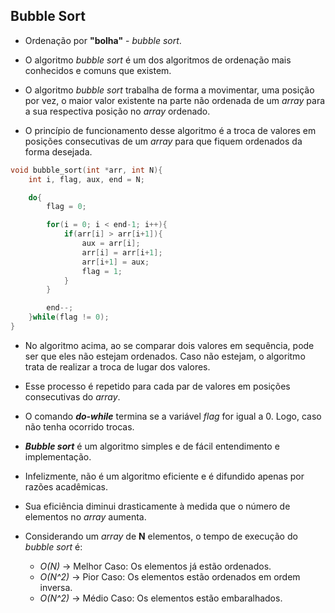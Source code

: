 ## Bubble Sort

* Ordenação por **"bolha"** - _bubble sort_.

* O algoritmo _bubble sort_ é um dos algoritmos de ordenação mais conhecidos e comuns que existem.

* O algoritmo _bubble sort_ trabalha de forma a movimentar, uma posição por vez, o maior valor existente na parte não ordenada de um _array_ para a sua respectiva posição no _array_ ordenado.

* O princípio de funcionamento desse algoritmo é a troca de valores em posições consecutivas de um _array_ para que fiquem ordenados da forma desejada.

~~~C
void bubble_sort(int *arr, int N){
    int i, flag, aux, end = N;

    do{
        flag = 0;

        for(i = 0; i < end-1; i++){
            if(arr[i] > arr[i+1]){
                aux = arr[i];
                arr[i] = arr[i+1];
                arr[i+1] = aux;
                flag = 1;
            }
        }

        end--;
    }while(flag != 0);
}
~~~

* No algoritmo acima, ao se comparar dois valores em sequência, pode ser que eles não estejam ordenados. Caso não estejam, o algoritmo trata de realizar a troca de lugar dos valores.

* Esse processo é repetido para cada par de valores em posições consecutivas do _array_.

* O comando **_do-while_** termina se a variável _flag_ for igual a 0. Logo, caso não tenha ocorrido trocas.

* **_Bubble sort_** é um algoritmo simples e de fácil entendimento e implementação.

* Infelizmente, não é um algoritmo eficiente e é difundido apenas por razões acadêmicas.

* Sua eficiência diminui drasticamente à medida que o número de elementos no _array_ aumenta.

* Considerando um _array_ de **N** elementos, o tempo de execução do _bubble sort_ é:

    * _O(N)_ -> Melhor Caso: Os elementos já estão ordenados.
    * _O(N^2)_ -> Pior Caso: Os elementos estão ordenados em ordem inversa.
    * _O(N^2)_ -> Médio Caso: Os elementos estão embaralhados.